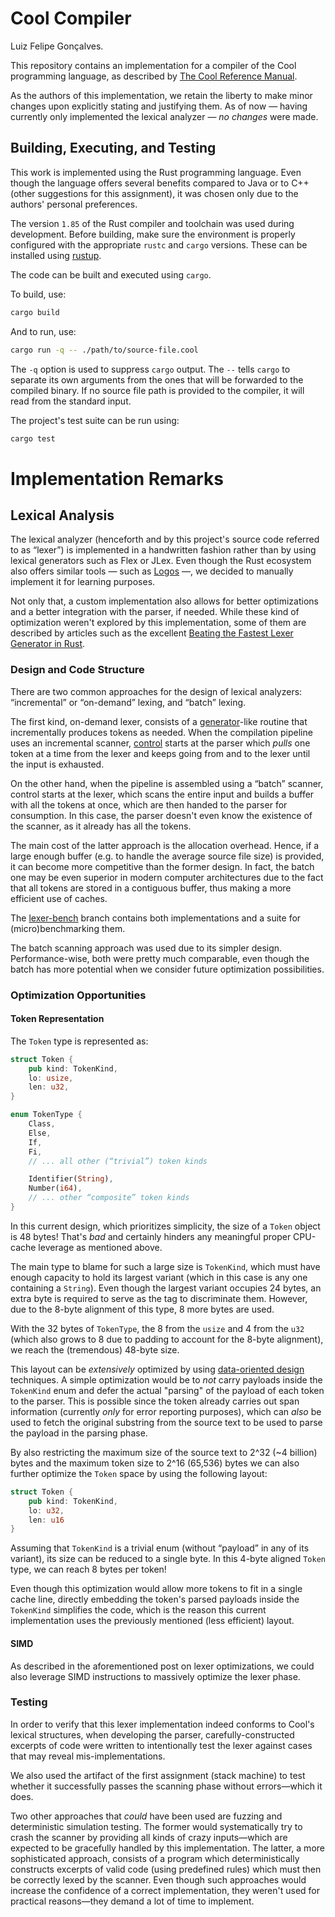 # Cool Compiler

Luiz Felipe Gonçalves.

This repository contains an implementation for a compiler of the Cool
programming language, as described by [The Cool Reference Manual][ref].

As the authors of this implementation, we retain the liberty to make minor
changes upon explicitly stating and justifying them. As of now — having
currently only implemented the lexical analyzer — _no changes_ were made.

[ref]: https://theory.stanford.edu/~aiken/software/cool/cool-manual.pdf

## Building, Executing, and Testing

This work is implemented using the Rust programming language. Even though the
language offers several benefits compared to Java or to C++ (other suggestions
for this assignment), it was chosen only due to the authors' personal
preferences.

The version `1.85` of the Rust compiler and toolchain was used during
development. Before building, make sure the environment is properly configured
with the appropriate `rustc` and `cargo` versions. These can be installed using
[rustup].

[rustup]: https://rustup.rs/

The code can be built and executed using `cargo`.

To build, use:

```sh
cargo build
```

And to run, use:

```sh
cargo run -q -- ./path/to/source-file.cool
```

The `-q` option is used to suppress `cargo` output. The `--` tells `cargo` to
separate its own arguments from the ones that will be forwarded to the compiled
binary. If no source file path is provided to the compiler, it will read from
the standard input.

The project's test suite can be run using:

```sh
cargo test
```

# Implementation Remarks

## Lexical Analysis

The lexical analyzer (henceforth and by this project's source code referred to
as “lexer”) is implemented in a handwritten fashion rather than by using lexical
generators such as Flex or JLex. Even though the Rust ecosystem also offers
similar tools — such as [Logos] —, we decided to manually implement it for
learning purposes.

Not only that, a custom implementation also allows for better optimizations and
a better integration with the parser, if needed. While these kind of
optimization weren't explored by this implementation, some of them are described
by articles such as the excellent [Beating the Fastest Lexer Generator in
Rust][lex-opt-ref].

[Logos]: https://github.com/maciejhirsz/logos
[lex-opt-ref]: https://alic.dev/blog/fast-lexing

### Design and Code Structure

There are two common approaches for the design of lexical analyzers:
“incremental” or “on-demand” lexing, and “batch” lexing.

The first kind, on-demand lexer, consists of a [generator]-like routine that
incrementally produces tokens as needed. When the compilation pipeline uses an
incremental scanner, [control] starts at the parser which _pulls_ one token at a
time from the lexer and keeps going from and to the lexer until the input is
exhausted.

On the other hand, when the pipeline is assembled using a “batch” scanner,
control starts at the lexer, which scans the entire input and builds a buffer
with all the tokens at once, which are then handed to the parser for
consumption. In this case, the parser doesn't even know the existence of the
scanner, as it already has all the tokens.

The main cost of the latter approach is the allocation overhead. Hence, if a
large enough buffer (e.g. to handle the average source file size) is provided,
it can become more competitive than the former design. In fact, the batch one
may be even superior in modern computer architectures due to the fact that all
tokens are stored in a contiguous buffer, thus making a more efficient use of
caches.

The [lexer-bench] branch contains both implementations and a suite for
(micro)benchmarking them.

The batch scanning approach was used due to its simpler design.
Performance-wise, both were pretty much comparable, even though the batch has
more potential when we consider future optimization possibilities.

### Optimization Opportunities

#### Token Representation

The `Token` type is represented as:

```rs
struct Token {
    pub kind: TokenKind,
    lo: usize,
    len: u32,
}

enum TokenType {
    Class,
    Else,
    If,
    Fi,
    // ... all other (“trivial”) token kinds

    Identifier(String),
    Number(i64),
    // ... other “composite” token kinds
}
```

In this current design, which prioritizes simplicity, the size of a `Token`
object is 48 bytes! That's _bad_ and certainly hinders any meaningful proper
CPU-cache leverage as mentioned above.

The main type to blame for such a large size is `TokenKind`, which must have
enough capacity to hold its largest variant (which in this case is any one
containing a `String`). Even though the largest variant occupies 24 bytes, an
extra byte is required to serve as the tag to discriminate them. However, due to
the 8-byte alignment of this type, 8 more bytes are used.

With the 32 bytes of `TokenType`, the 8 from the `usize` and 4 from the `u32`
(which also grows to 8 due to padding to account for the 8-byte alignment), we
reach the (tremendous) 48-byte size.

This layout can be _extensively_ optimized by using [data-oriented design][dod]
techniques. A simple optimization would be to _not_ carry payloads inside the
`TokenKind` enum and defer the actual "parsing" of the payload of each token to
the parser. This is possible since the token already carries out span
information (currently _only_ for error reporting purposes), which can _also_ be
used to fetch the original substring from the source text to be used to parse
the payload in the parsing phase.

By also restricting the maximum size of the source text to 2^32 (~4 billion)
bytes and the maximum token size to 2^16 (65,536) bytes we can also further
optimize the `Token` space by using the following layout:

```rs
struct Token {
    pub kind: TokenKind,
    lo: u32,
    len: u16
}
```

Assuming that `TokenKind` is a trivial enum (without “payload” in any of its
variant), its size can be reduced to a single byte. In this 4-byte aligned
`Token` type, we can reach 8 bytes per token!

Even though this optimization would allow more tokens to fit in a single cache
line, directly embedding the token's parsed payloads inside the `TokenKind`
simplifies the code, which is the reason this current implementation uses the
previously mentioned (less efficient) layout.

#### SIMD

As described in the aforementioned post on lexer optimizations, we could also
leverage SIMD instructions to massively optimize the lexer phase.

[generator]: https://en.wikipedia.org/wiki/Generator_(computer_programming)
[control]: https://en.wikipedia.org/wiki/Control_flow
[lexer-bench]: https://github.com/lffg/coolc/pull/1
[dod]: https://en.wikipedia.org/wiki/Data-oriented_design

### Testing

In order to verify that this lexer implementation indeed conforms to Cool's
lexical structures, when developing the parser, carefully-constructed excerpts
of code were written to intentionally test the lexer against cases that may
reveal mis-implementations.

We also used the artifact of the first assignment (stack machine) to test
whether it successfully passes the scanning phase without errors—which it does.

Two other approaches that _could_ have been used are fuzzing and deterministic
simulation testing. The former would systematically try to crash the scanner by
providing all kinds of crazy inputs—which are expected to be gracefully handled
by this implementation. The latter, a more sophisticated approach, consists of a
program which deterministically constructs excerpts of valid code (using
predefined rules) which must then be correctly lexed by the scanner. Even though
such approaches would increase the confidence of a correct implementation, they
weren't used for practical reasons—they demand a lot of time to implement.
